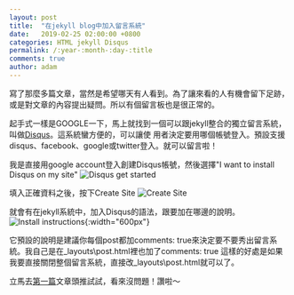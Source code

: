 ```yaml
---
layout: post
title:  "在jekyll blog中加入留言系統"
date:   2019-02-25 02:00:00 +0800
categories: HTML jekyll Disqus
permalink: /:year-:month-:day-:title
comments: true
author: adam
---
```

寫了那麼多篇文章，當然是希望哪天有人看到。為了讓來看的人有機會留下足跡，或是對文章的內容提出疑問。所以有個留言板也是很正常的。

起手式一樣是GOOGLE一下，馬上就找到一個可以跟jekyll整合的獨立留言系統，叫做[Disqus][disqus]。這系統蠻方便的，可以讓使
用者決定要用哪個帳號登入。預設支援disqus、facebook、google或twitter登入。就可以留言啦！

我是直接用google account登入創建Disqus帳號，然後選擇"I want to install Disqus on my site"
![Disqus get started]({{site.baseurl}}/images/disqus_get_started.png)

填入正確資料之後，按下Create Site
![Create Site]({{site.baseurl}}/images/disqus_create_new_site.png)

就會有在jekyll系統中，加入Disqus的語法，跟要加在哪邊的說明。
![Install instructions]({{site.baseurl}}/images/discus_jekyll_install_instructions.png){:width="600px"}

它預設的說明是建議你每個post都加comments: true來決定要不要秀出留言系統。我自己是在_layouts\post.html裡也加了comments: true
這樣的好處是如果我要直接關閉整個留言系統，直接改_layouts\post.html就可以了。

立馬去[第一篇][first-post]文章頭推試試，看來沒問題！讚啦～

[disqus]: https://disqus.com/
[first-post]: https://shincar.github.io/blogs/2019-01-29-my-first-game
